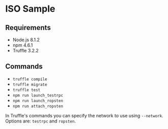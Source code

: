 # ISO Sample

## Requirements

- Node.js 8.1.2
- npm 4.6.1
- Truffle 3.2.2

## Commands

- `truffle compile`
- `truffle migrate`
- `truffle test`
- `npm run launch_testrpc`
- `npm run launch_ropsten`
- `npm run attach_ropsten`

In Truffle's commands you can specify the network to use using `--network`. Options are: `testrpc` and `ropsten`.